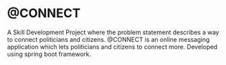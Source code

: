 # @CONNECT
A Skill Development Project where the problem statement describes a way to connect politicians and citizens.
@CONNECT is an online messaging application which lets politicians and citizens to connect more. 
Developed using spring boot framework.
